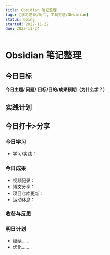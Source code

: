```yaml
---
title: Obsidian 笔记整理
tags: [学习记录/周二, 工具方法/Obsidian]
status: Doing
started: 2022-11-22
due: 2022-11-24
---
```

# Obsidian 笔记整理
## 今日目标
#### 今日主题/ 问题/ 目标/目的/成果预期（**为什么学**？）
## 实践计划
## 今日打卡>分享
### 今日学习
- 学习/实践：
### 今日成果
- 视频记录：
- 博文分享：
- 项目仓库更新：
- 运动休息：
### 收获与反思
### 明日计划
- 继续……
- 优化……

